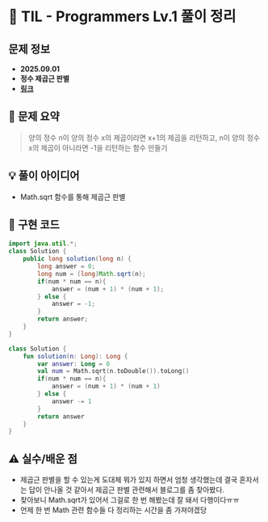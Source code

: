 # 📌 TIL - Programmers Lv.1 풀이 정리

## 문제 정보
- **2025.09.01**
- **정수 제곱근 판별**
- **[링크](https://school.programmers.co.kr/learn/courses/30/lessons/12934)**

## 📝 문제 요약
> 양의 정수 n이 양의 정수 x의 제곱이라면 x+1의 제곱을 리턴하고, n이 양의 정수 x의 제곱이 아니라면 -1을 리턴하는 함수 만들기

## 💡 풀이 아이디어 
- Math.sqrt 함수를 통해 제곱근 판별

## 🧩 구현 코드
```java
import java.util.*;
class Solution {
    public long solution(long n) {
        long answer = 0;
        long num = (long)Math.sqrt(n);
        if(num * num == n){
            answer = (num + 1) * (num + 1);
        } else {
            answer = -1;
        }
        return answer;
    }
}
```

```kotlin
class Solution {
    fun solution(n: Long): Long {
        var answer: Long = 0
        val num = Math.sqrt(n.toDouble()).toLong()
        if(num * num == n){
            answer = (num + 1) * (num + 1)
        } else {
            answer -= 1
        }
        return answer
    }
}
```


## ⚠️ 실수/배운 점
- 제곱근 판별을 할 수 있는게 도대체 뭐가 있지 하면서 엄청 생각했는데 결국 혼자서는 답이 안나올 것 같아서 제곱근 판별 관련해서 블로그를 좀 찾아봤다.
- 찾아보니 Math.sqrt가 있어서 그걸로 한 번 해봤는데 잘 돼서 다행이다ㅠㅠ
- 언제 한 번 Math 관련 함수들 다 정리하는 시간을 좀 가져야겠당
